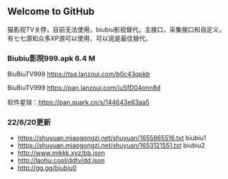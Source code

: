 ## Welcome to GitHub 

猫影视TV关停，目前无法使用，biubiu影视替代。主接口，采集接口和自定义，有七七源和众多XP源可以使用，可以说是最佳替代。  

### Biubiu影院999.apk 6.4 M  

BiuBiuTV999 https://tsq.lanzoui.com/b0c43qpkb  

BiuBiuTV999 https://pan.lanzoui.com/iuSfD04onn8d  

软件星球：https://pan.quark.cn/s/144643e63aa5  
### 22/6/20更新  
- https://shuyuan.miaogongzi.net/shuyuan/1655865516.txt  biubiu1  
- https://shuyuan.miaogongzi.net/shuyuan/1653121551.txt  biubiu2  
- http://www.mikkk.xyz/bb.json  
- http://laohu.cool/ddtv/dd.json  
- http://gg.gg/biubiu0  
